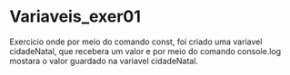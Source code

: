 # Variaveis_exer01
Exercicio onde por meio do comando const, foi criado uma variavel cidadeNatal, que recebera um valor e por meio do comando console.log mostara o valor guardado na variavel cidadeNatal.
